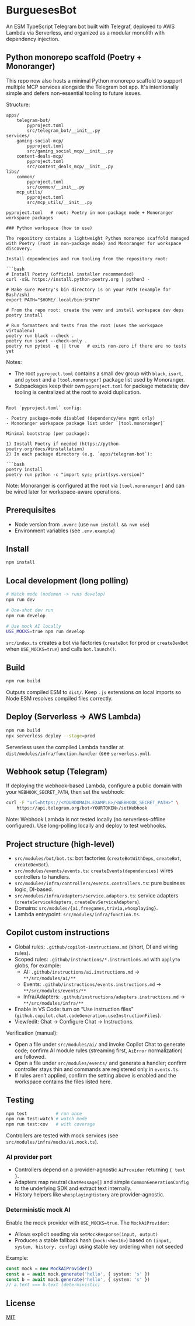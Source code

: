 # BurguesesBot

An ESM TypeScript Telegram bot built with Telegraf, deployed to AWS Lambda via Serverless, and organized as a modular monolith with dependency injection.

## Python monorepo scaffold (Poetry + Monoranger)

This repo now also hosts a minimal Python monorepo scaffold to support multiple MCP services alongside the Telegram bot app. It's intentionally simple and defers non-essential tooling to future issues.

Structure:

```
apps/
	telegram-bot/
		pyproject.toml
		src/telegram_bot/__init__.py
services/
	gaming-social-mcp/
		pyproject.toml
		src/gaming_social_mcp/__init__.py
	content-deals-mcp/
		pyproject.toml
		src/content_deals_mcp/__init__.py
libs/
	common/
		pyproject.toml
		src/common/__init__.py
	mcp_utils/
		pyproject.toml
		src/mcp_utils/__init__.py

pyproject.toml   # root: Poetry in non-package mode + Monoranger workspace packages

### Python workspace (how to use)

The repository contains a lightweight Python monorepo scaffold managed with Poetry (root in non-package mode) and Monoranger for workspace discovery.

Install dependencies and run tooling from the repository root:

```bash
# Install Poetry (official installer recommended)
curl -sSL https://install.python-poetry.org | python3 -

# Make sure Poetry's bin directory is on your PATH (example for Bash/zsh)
export PATH="$HOME/.local/bin:$PATH"

# From the repo root: create the venv and install workspace dev deps
poetry install

# Run formatters and tests from the root (uses the workspace virtualenv)
poetry run black --check .
poetry run isort --check-only .
poetry run pytest -q || true   # exits non-zero if there are no tests yet
```

Notes:
- The root `pyproject.toml` contains a small dev group with `black`, `isort`, and `pytest` and a `[tool.monoranger]` package list used by Monoranger.
- Subpackages keep their own `pyproject.toml` for package metadata; dev tooling is centralized at the root to avoid duplication.

```

Root `pyproject.toml` config:

- Poetry package-mode disabled (dependency/env mgmt only)
- Monoranger workspace package list under `[tool.monoranger]`

Minimal bootstrap (per package):

1) Install Poetry if needed (https://python-poetry.org/docs/#installation)
2) In each package directory (e.g. `apps/telegram-bot`):

```bash
poetry install
poetry run python -c "import sys; print(sys.version)"
```

Note: Monoranger is configured at the root via `[tool.monoranger]` and can be wired later for workspace-aware operations.
## Prerequisites
- Node version from `.nvmrc` (use `nvm install && nvm use`)
- Environment variables (see `.env.example`)

## Install

```bash
npm install
```

## Local development (long polling)

```bash
# Watch mode (nodemon -> runs develop)
npm run dev

# One-shot dev run
npm run develop

# Use mock AI locally
USE_MOCKS=true npm run develop
```

`src/index.ts` creates a bot via factories (`createBot` for prod or `createDevBot` when `USE_MOCKS=true`) and calls `bot.launch()`.

## Build

```bash
npm run build
```

Outputs compiled ESM to `dist/`. Keep `.js` extensions on local imports so Node ESM resolves compiled files correctly.

## Deploy (Serverless → AWS Lambda)

```bash
npm run build
npx serverless deploy --stage=prod
```

Serverless uses the compiled Lambda handler at `dist/modules/infra/function.handler` (see `serverless.yml`).

## Webhook setup (Telegram)

If deploying the webhook-based Lambda, configure a public domain with your `WEBHOOK_SECRET_PATH`, then set the webhook:

```bash
curl -F "url=https://<YOURDOMAIN.EXAMPLE>/<WEBHOOK_SECRET_PATH>" \
	https://api.telegram.org/bot<YOURTOKEN>/setWebhook
```

Note: Webhook Lambda is not tested locally (no serverless-offline configured). Use long-polling locally and deploy to test webhooks.

## Project structure (high-level)
- `src/modules/bot/bot.ts`: bot factories (`createBotWithDeps`, `createBot`, `createDevBot`).
- `src/modules/events/events.ts`: `createEvents(dependencies)` wires controllers to handlers.
- `src/modules/infra/controllers/events.controllers.ts`: pure business logic, DI-based.
- `src/modules/infra/adapters/service.adapters.ts`: service adapters (`createServiceAdapters`, `createDevServiceAdapters`).
- Domains: `src/modules/{ai,freegames,trivia,whosplaying}`.
- Lambda entrypoint: `src/modules/infra/function.ts`.

## Copilot custom instructions

- Global rules: `.github/copilot-instructions.md` (short, DI and wiring rules).
- Scoped rules: `.github/instructions/*.instructions.md` with `applyTo` globs, for example:
	- AI: `.github/instructions/ai.instructions.md` → `**/src/modules/ai/**`
	- Events: `.github/instructions/events.instructions.md` → `**/src/modules/events/**`
	- Infra/Adapters: `.github/instructions/adapters.instructions.md` → `**/src/modules/infra/**`
- Enable in VS Code: turn on “Use instruction files” (`github.copilot.chat.codeGeneration.useInstructionFiles`).
- View/edit: Chat → Configure Chat → Instructions.

Verification (manual):
- Open a file under `src/modules/ai/` and invoke Copilot Chat to generate code; confirm AI module rules (streaming first, `AiError` normalization) are followed.
- Open a file under `src/modules/events/` and generate a handler; confirm controller stays thin and commands are registered only in `events.ts`.
- If rules aren’t applied, confirm the setting above is enabled and the workspace contains the files listed here.

## Testing

```bash
npm test           # run once
npm run test:watch # watch mode
npm run test:cov   # with coverage
```

Controllers are tested with mock services (see `src/modules/infra/mocks/ai.mock.ts`).

### AI provider port

- Controllers depend on a provider-agnostic `AiProvider` returning `{ text }`.
- Adapters map neutral `ChatMessage[]` and simple `CommonGenerationConfig` to the underlying SDK and extract text internally.
- History helpers like `whosplayingHistory` are provider-agnostic.

### Deterministic mock AI

Enable the mock provider with `USE_MOCKS=true`. The `MockAiProvider`:

- Allows explicit seeding via `setMockResponse(input, output)`
- Produces a stable fallback hash (`mock:<hex16>`) based on `(input, system, history, config)` using stable key ordering when not seeded

Example:

```ts
const mock = new MockAiProvider()
const a = await mock.generate('hello', { system: 's' })
const b = await mock.generate('hello', { system: 's' })
// a.text === b.text (deterministic)
```

## License

[MIT](LICENSE)
